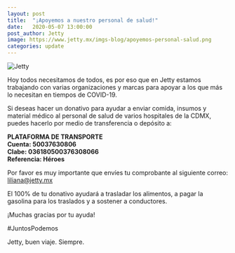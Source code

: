 ```yaml
---
layout: post
title:  "¡Apoyemos a nuestro personal de salud!"
date:   2020-05-07 13:00:00
post_author: Jetty
image: https://www.jetty.mx/imgs-blog/apoyemos-personal-salud.png
categories: update
---
```

![Jetty]({{site.baseurl}}/imgs-blog/apoyemos-personal-salud.png)

Hoy todos necesitamos de todos, es por eso que en Jetty estamos trabajando con varias organizaciones y marcas para apoyar a los que más lo necesitan en tiempos de COVID-19.

Si deseas hacer un donativo para ayudar a enviar comida, insumos y material médico al personal de salud de varios hospitales de la CDMX, puedes hacerlo por medio de transferencia o depósito a:

<b>
PLATAFORMA DE TRANSPORTE<br>
Cuenta: 50037630806<br>
Clabe: 036180500376308066<br>
Referencia: Héroes
</b>

Por favor es muy importante que envíes tu comprobante al siguiente correo: <a href="mailto:liliana@jetty.mx">liliana@jetty.mx</a>

El 100% de tu donativo ayudará a trasladar los alimentos, a pagar la gasolina para los traslados y a sostener a conductores.

¡Muchas gracias por tu ayuda!

#JuntosPodemos

Jetty, buen viaje. Siempre.
